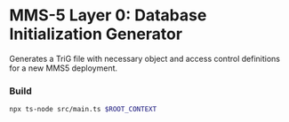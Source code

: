 # MMS-5 Layer 0: Database Initialization Generator

Generates a TriG file with necessary object and access control definitions for a new MMS5 deployment.

### Build

```sh
npx ts-node src/main.ts $ROOT_CONTEXT
```
